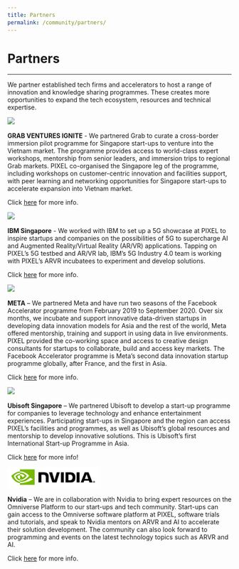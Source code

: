 ```yaml
---
title: Partners
permalink: /community/partners/
---
```

# Partners
---

We partner established tech firms and accelerators to host a range of innovation and knowledge sharing programmes. These creates more opportunities to expand the tech ecosystem, resources and technical expertise. 


![](/images/partners/grab-resized.png)

**GRAB VENTURES IGNITE** - We partnered Grab to curate a cross-border immersion pilot programme for Singapore start-ups to venture into the Vietnam market. The programme provides access to world-class expert workshops, mentorship from senior leaders, and immersion trips to regional Grab markets. PIXEL co-organised the Singapore leg of the programme, including workshops on customer-centric innovation and facilities support, with peer learning and networking opportunities for Singapore start-ups to accelerate expansion into Vietnam market. 

Click [here](https://www.grab.com/sg/press/business/grab-collaborates-with-imda-to-pilot-grab-ventures-ignite-in-singapore/) for more info. 

![](/images/partners/ibm.png)

**IBM Singapore** -  We worked with IBM to set up a 5G showcase at PIXEL to inspire startups and companies on the possibilities of 5G to supercharge AI and Augmented Reality/Virtual Reality (AR/VR) applications. Tapping on PIXEL’s 5G testbed and AR/VR lab, IBM’s 5G Industry 4.0 team is working with PIXEL’s ARVR incubatees to experiment and develop solutions.

Click [here](https://www.imda.gov.sg/news-and-events/Media-Room/Media-Releases/2020/IBM-IMDA-M1-and-Samsung-to-Collaborate-on-Singapores-First-5G-Industry-4_0-Trial) for more info. 

![](/images/partners/meta.png)

**META** – We partnered Meta and have run two seasons of the Facebook Accelerator programme from February 2019 to September 2020. Over six months, we incubate and support innovative data-driven startups in developing data innovation models for Asia and the rest of the world, Meta offered mentorship, training and support in using data in live environments. PIXEL provided the co-working space and access to creative design consultants for startups to collaborate, build and access key markets. The Facebook Accelerator programme is Meta’s second data innovation startup programme globally, after France, and the first in Asia. 

Click [here](https://en.prnasia.com/releases/apac/facebook-accelerator-singapore-introduces-14-startups-in-season-2-276348.shtml) for more info. 

![](/images/partners/ubisoft.png)

**Ubisoft Singapore** – We partnered Ubisoft to develop a start-up programme for companies to leverage technology and enhance entertainment experiences. Participating start-ups in Singapore and the region can access PIXEL’s facilities and programmes, as well as Ubisoft’s global resources and mentorship to develop innovative solutions. This is Ubisoft’s first International Start-up Programme in Asia. 

Click [here](https://news.ubisoft.com/en-us/article/Dv8yabFrdkvbKG0VNdFgd/ubisoft-startup-program-expands-into-singapore-as-ubisoft-entrepreneurs-lab) for more info! 

![](/images/partners/nvidia1.png)

**Nvidia** – We are in collaboration with Nvidia to bring expert resources on the Omniverse Platform to our start-ups and tech community. Start-ups can gain access to the Omniverse software platform at PIXEL, software trials and tutorials, and speak to Nvidia mentors on ARVR and AI to accelerate their solution development. The community can also look forward to programming and events on the latest technology topics such as ARVR and AI.

Click [here](https://www.nvidia.com/en-us/) for more info. 

